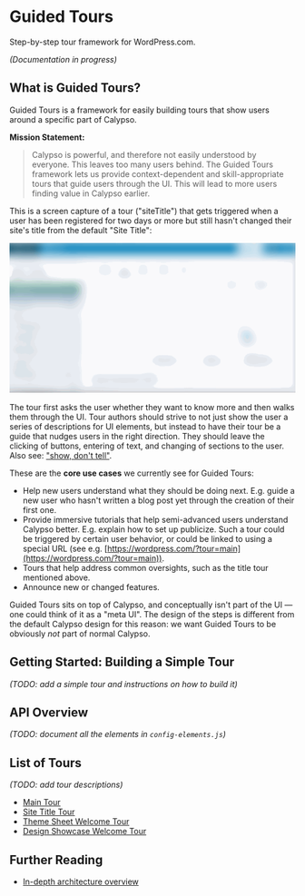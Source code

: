 # Guided Tours

Step-by-step tour framework for WordPress.com.

_(Documentation in progress)_

## What is Guided Tours? 

Guided Tours is a framework for easily building tours that show users around a specific part of Calypso. 

**Mission Statement:**

> Calypso is powerful, and therefore not easily understood by everyone.
This leaves too many users behind.
The Guided Tours framework lets us provide context-dependent and skill-appropriate tours that guide users through the UI.
This will lead to more users finding value in Calypso earlier.

This is a screen capture of a tour ("siteTitle") that gets triggered when a user has been registered for two days or more but still hasn't changed their site's title from the default "Site Title":

![GIF of the `main` tour](docs/img/tour-site-title.gif)

The tour first asks the user whether they want to know more and then walks them through the UI. Tour authors should strive to not just show the user a series of descriptions for UI elements, but instead to have their tour be a guide that nudges users in the right direction. They should leave the clicking of buttons, entering of text, and changing of sections to the user. Also see: ["show, don't tell"](https://en.wikipedia.org/wiki/Show,_don't_tell). 

These are the **core use cases** we currently see for Guided Tours:

- Help new users understand what they should be doing next. E.g. guide a new user who hasn't written a blog post yet through the creation of their first one. 
- Provide immersive tutorials that help semi-advanced users understand Calypso better. E.g. explain how to set up publicize. Such a tour could be triggered by certain user behavior, or could be linked to using a special URL (see e.g. [https://wordpress.com/?tour=main](https://wordpress.com/?tour=main)). 
- Tours that help address common oversights, such as the title tour mentioned above. 
- Announce new or changed features. 

Guided Tours sits on top of Calypso, and conceptually isn't part of the UI — one could think of it as a "meta UI". The design of the steps is different from the default Calypso design for this reason: we want Guided Tours to be obviously *not* part of normal Calypso. 

## Getting Started: Building a Simple Tour

_(TODO: add a simple tour and instructions on how to build it)_

## API Overview

_(TODO: document all the elements in `config-elements.js`)_

## List of Tours

_(TODO: add tour descriptions)_

- [Main Tour](tours/main-tour.js)
- [Site Title Tour](tours/site-title-tour.js)
- [Theme Sheet Welcome Tour](tours/theme-sheet-welcome-tour.js)
- [Design Showcase Welcome Tour](tours/design-showcase-welcome-tour.js)

## Further Reading

- [In-depth architecture overview](docs/ARCHITECTURE.md)

